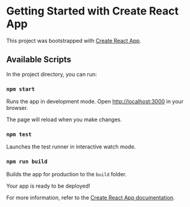 # Getting Started with Create React App

This project was bootstrapped with [Create React App](https://github.com/facebook/create-react-app).

## Available Scripts

In the project directory, you can run:

### `npm start`

Runs the app in development mode.
Open [http://localhost:3000](http://localhost:3000) in your browser.

The page will reload when you make changes.

### `npm test`

Launches the test runner in interactive watch mode.

### `npm run build`

Builds the app for production to the `build` folder.

Your app is ready to be deployed!

For more information, refer to the [Create React App documentation](https://facebook.github.io/create-react-app/docs/getting-started).
